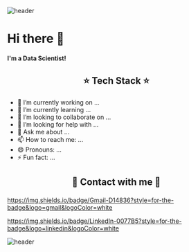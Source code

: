 ![header](https://capsule-render.vercel.app/api?type=wave&color=gradient&height=300&section=header&text=Ji%20Su%20Kim&fontSize=90)
# Hi there 👋  
#### I'm a Data Scientist!

## <p align="center"> :star: Tech Stack :star:</p>

- 🔭 I’m currently working on ...
- 🌱 I’m currently learning ...
- 👯 I’m looking to collaborate on ...
- 🤔 I’m looking for help with ...
- 💬 Ask me about ...
- 📫 How to reach me: ...
- 😄 Pronouns: ...
- ⚡ Fun fact: ...

## <p align="center"> :love_letter: Contact with me :love_letter:</p>
https://img.shields.io/badge/Gmail-D14836?style=for-the-badge&logo=gmail&logoColor=white

https://img.shields.io/badge/LinkedIn-0077B5?style=for-the-badge&logo=linkedin&logoColor=white


![header](https://capsule-render.vercel.app/api?type=wave&color=gradient&height=300&section=footer&fontSize=90)
